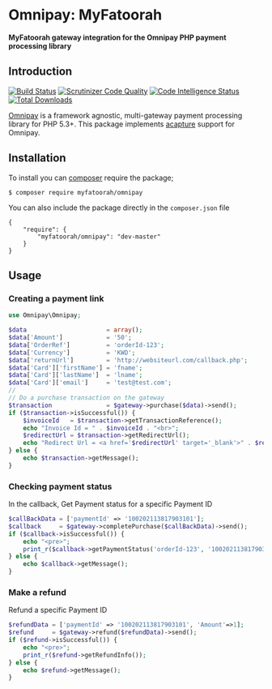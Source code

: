 # Omnipay: MyFatoorah

**MyFatoorah gateway integration for the Omnipay PHP payment processing library**

## Introduction

[![Build Status](https://scrutinizer-ci.com/g/my-fatoorah/omnipay-myfatoorah/badges/build.png?b=master)](https://scrutinizer-ci.com/g/my-fatoorah/omnipay-myfatoorah/build-status/master)
[![Scrutinizer Code Quality](https://scrutinizer-ci.com/g/my-fatoorah/omnipay-myfatoorah/badges/quality-score.png?b=master)](https://scrutinizer-ci.com/g/my-fatoorah/omnipay-myfatoorah/?branch=master)
[![Code Intelligence Status](https://scrutinizer-ci.com/g/my-fatoorah/omnipay-myfatoorah/badges/code-intelligence.svg?b=master)](https://scrutinizer-ci.com/code-intelligence)
[![Total Downloads](http://poser.pugx.org/myfatoorah/omnipay/downloads)](https://packagist.org/packages/myfatoorah/omnipay)

[Omnipay](https://github.com/thephpleague/omnipay) is a framework agnostic, multi-gateway payment
processing library for PHP 5.3+. This package implements [acapture](https://www.acapture.com/) support for Omnipay.


## Installation

To install you can [composer](http://getcomposer.org/) require the package;

```
$ composer require myfatoorah/omnipay
```

You can also include the package directly in the `composer.json` file
```
{
    "require": {
        "myfatoorah/omnipay": "dev-master"
    }
}
```
## Usage

### Creating a payment link

```php
use Omnipay\Omnipay;

$data                      = array();
$data['Amount']            = '50';
$data['OrderRef']          = 'orderId-123'; 
$data['Currency']          = 'KWD';
$data['returnUrl']         = 'http://websiteurl.com/callback.php';
$data['Card']['firstName'] = 'fname';
$data['Card']['lastName']  = 'lname';
$data['Card']['email']     = 'test@test.com';
//
// Do a purchase transaction on the gateway
$transaction               = $gateway->purchase($data)->send();
if ($transaction->isSuccessful()) {
    $invoiceId   = $transaction->getTransactionReference();
    echo "Invoice Id = " . $invoiceId . "<br>";
    $redirectUrl = $transaction->getRedirectUrl();
    echo "Redirect Url = <a href='$redirectUrl' target='_blank'>" . $redirectUrl . "</a><br>";
} else {
    echo $transaction->getMessage();
}
```
### Checking payment status

In the callback, Get Payment status for a specific Payment ID

```php
$callBackData = ['paymentId' => '100202113817903101'];
$callback     = $gateway->completePurchase($callBackData)->send();
if ($callback->isSuccessful()) {
    echo "<pre>";
    print_r($callback->getPaymentStatus('orderId-123', '100202113817903101'));
} else {
    echo $callback->getMessage();
}
```
### Make a refund

Refund a specific Payment ID

```php
$refundData = ['paymentId' => '100202113817903101', 'Amount'=>1];
$refund     = $gateway->refund($refundData)->send();
if ($refund->isSuccessful()) {
    echo "<pre>";
    print_r($refund->getRefundInfo());
} else {
    echo $refund->getMessage();
}

```
